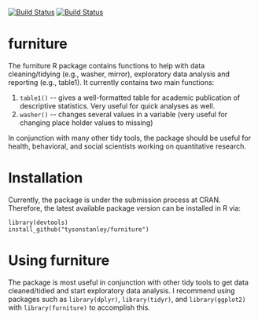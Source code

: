 [![Build Status](http://www.r-pkg.org/badges/version/furniture)](http://www.r-pkg.org/badges/version/furniture)
[![Build Status](https://travis-ci.org/TysonStanley/furniture.svg?branch=master)](https://travis-ci.org/TysonStanley/furniture)



# furniture

The furniture R package contains functions to help with data cleaning/tidying (e.g., washer, mirror), exploratory data analysis and reporting (e.g., table1). It currently contains two main functions:

1. `table1()` -- gives a well-formatted table for academic publication of descriptive statistics. Very useful for quick analyses as well.
2. `washer()` -- changes several values in a variable (very useful for changing place holder values to missing)

In conjunction with many other tidy tools, the package should be useful for health, behavioral, and social scientists working on quantitative research.

# Installation

Currently, the package is under the submission process at CRAN. Therefore, the latest available package version can be installed in R via:

```rstudio
library(devtools)
install_github("tysonstanley/furniture")
```

# Using furniture

The package is most useful in conjunction with other tidy tools to get data cleaned/tidied and start exploratory data analysis. I recommend using packages such as `library(dplyr)`, `library(tidyr)`, and `library(ggplot2)` with `library(furniture)` to accomplish this.



